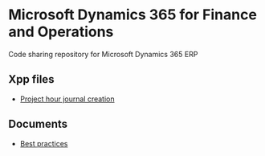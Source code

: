 # Microsoft Dynamics 365 for Finance and Operations
Code sharing repository for Microsoft Dynamics 365 ERP
## Xpp files
- [Project hour journal creation](https://eduardomessias.github.io/microsoft-dynamics-365/finance-and-operations/xpp/ProjJournalService.xpp)

## Documents
- [Best practices](https://eduardomessias.github.io/microsoft-dynamics-365/finance-and-operations/docs/best-practices)
